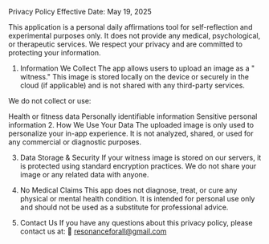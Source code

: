 Privacy Policy
Effective Date: May 19, 2025

This application is a personal daily affirmations tool for self-reflection and experimental purposes only. It does not provide any medical, psychological, or therapeutic services. We respect your privacy and are committed to protecting your information.

1. Information We Collect
The app allows users to upload an image as a " witness." This image is stored locally on the device or securely in the cloud (if applicable) and is not shared with any third-party services.

We do not collect or use:

Health or fitness data
Personally identifiable information
Sensitive personal information
2. How We Use Your Data
The uploaded image is only used to personalize your in-app experience. It is not analyzed, shared, or used for any commercial or diagnostic purposes.

3. Data Storage & Security
If your witness image is stored on our servers, it is protected using standard encryption practices. We do not share your image or any related data with anyone.

4. No Medical Claims
This app does not diagnose, treat, or cure any physical or mental health condition. It is intended for personal use only and should not be used as a substitute for professional advice.

5. Contact Us
If you have any questions about this privacy policy, please contact us at:
📧 resonanceforall@gmail.com
